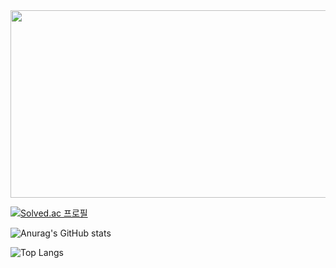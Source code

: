 <!--### Hi there 👋-->

<!--
**seon7129/seon7129** is a ✨ _special_ ✨ repository because its `README.md` (this file) appears on your GitHub profile.

Here are some ideas to get you started:

- 🔭 I’m currently working on ...
- 🌱 I’m currently learning ...
- 👯 I’m looking to collaborate on ...
- 🤔 I’m looking for help with ...
- 💬 Ask me about ...
- 📫 How to reach me: ...
- 😄 Pronouns: ...
- ⚡ Fun fact: ...
-->

<a href="https://www.gitanimals.org/en_US?utm_medium=image&utm_source=seon7129&utm_content=farm">
<img
  src="https://render.gitanimals.org/farms/seon7129"
  width="600"
  height="300"
/>
</a>


<div>

  [![Solved.ac
프로필](http://mazassumnida.wtf/api/v2/generate_badge?boj=seon7129)](https://solved.ac/seon7129)
  
  ![Anurag's GitHub stats](https://github-readme-stats.vercel.app/api?username=seon7129&show_icons=true&theme=holi)

  ![Top Langs](https://github-readme-stats.vercel.app/api/top-langs/?username=seon7129&layout=compact&theme=holi)

</div>
